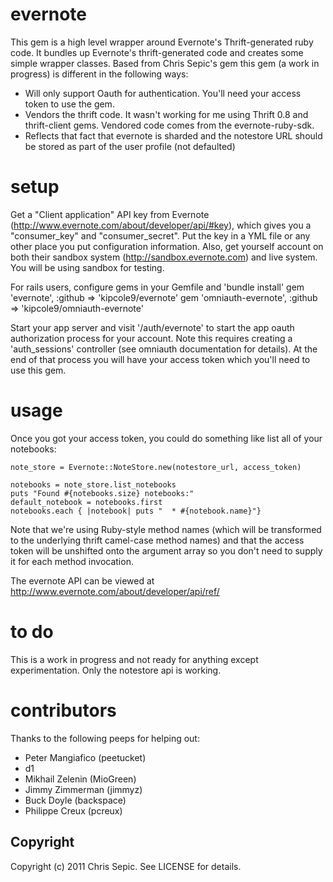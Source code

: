 # evernote #
This gem is a high level wrapper around Evernote's Thrift-generated ruby code. It bundles up Evernote's thrift-generated code and creates some simple wrapper classes. Based from Chris Sepic's gem this gem (a work in progress) is different in the following ways:

* Will only support Oauth for authentication.  You'll need your access token to use the gem.
* Vendors the thrift code.  It wasn't working for me using Thrift 0.8 and thrift-client gems.  Vendored code comes from the evernote-ruby-sdk.
* Reflects that fact that evernote is sharded and the notestore URL should be stored as part of the user profile (not defaulted)

# setup #
Get a "Client application" API key from Evernote (http://www.evernote.com/about/developer/api/#key), which gives you a "consumer_key" and "consumer_secret". Put the key in a YML file or any other place you put configuration information.  Also, get yourself account on both their sandbox system (http://sandbox.evernote.com) and live system.  You will be using sandbox for testing.

For rails users, configure gems in your Gemfile and 'bundle install'
	gem 'evernote', :github => 'kipcole9/evernote'
	gem 'omniauth-evernote', :github => 'kipcole9/omniauth-evernote'
	
Start your app server and visit '/auth/evernote' to start the app oauth authorization process for your account.  Note this requires creating a 'auth_sessions' controller (see omniauth documentation for details).  At the end of that process you will have your access token which you'll need to use this gem.

# usage #

Once you got your access token, you could do something like list all of your notebooks:

    note_store = Evernote::NoteStore.new(notestore_url, access_token)

    notebooks = note_store.list_notebooks
    puts "Found #{notebooks.size} notebooks:"
    default_notebook = notebooks.first
    notebooks.each { |notebook| puts "  * #{notebook.name}"}

Note that we're using Ruby-style method names (which will be transformed to the underlying thrift camel-case method names) and that the access token will be unshifted onto the argument array so you don't need to supply it for each method invocation.

The evernote API can be viewed at http://www.evernote.com/about/developer/api/ref/

# to do #
This is a work in progress and not ready for anything except experimentation.  Only the notestore api is working.

# contributors #
Thanks to the following peeps for helping out:

* Peter Mangiafico (peetucket)
* d1
* Mikhail Zelenin (MioGreen)
* Jimmy Zimmerman (jimmyz)
* Buck Doyle (backspace)
* Philippe Creux (pcreux)

## Copyright ##
Copyright (c) 2011 Chris Sepic. See LICENSE for details.
